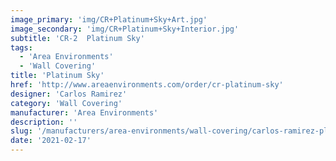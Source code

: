 ```yaml
---
image_primary: 'img/CR+Platinum+Sky+Art.jpg'
image_secondary: 'img/CR+Platinum+Sky+Interior.jpg'
subtitle: 'CR-2  Platinum Sky'
tags:
  - 'Area Environments'
  - 'Wall Covering'
title: 'Platinum Sky'
href: 'http://www.areaenvironments.com/order/cr-platinum-sky'
designer: 'Carlos Ramirez'
category: 'Wall Covering'
manufacturer: 'Area Environments'
description: ''
slug: '/manufacturers/area-environments/wall-covering/carlos-ramirez-platinum-sky'
date: '2021-02-17'
---
```

